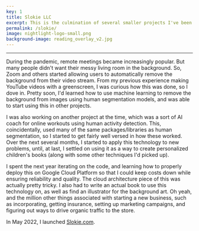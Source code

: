```yaml
---
key: 1
title: Slokie LLC
excerpt: This is the culmination of several smaller projects I've been working on for the past few years. I layer multiple computer vision and machine learning algorithms on top of each other to build personalized children's books.
permalink: /slokie/
image: nightlight-logo-small.png
background-image: reading_overlay_v2.jpg
---
```


<hr />

During the pandemic, remote meetings became increasingly popular. But many people didn't want their messy living room in the background. So, Zoom and others started allowing users to automatically remove the background from their video stream. From my previous experience making YouTube videos with a greenscreen, I was curious how this was done, so I dove in. Pretty soon, I'd learned how to use machine learning to remove the background from images using human segmentation models, and was able to start using this in other projects. 

I was also working on another project at the time, which was a sort of AI coach for online workouts using human activity detection. This, coincidentally, used many of the same packages/libraries as human segmentation, so I started to get fairly well versed in how these worked. Over the next several months, I started to apply this technology to new problems, until, at last, I settled on using it as a way to create personalized children's books (along with some other techniques I'd picked up). 

I spent the next year iterating on the code, and learning how to properly deploy this on Google Cloud Platform so that I could keep costs down while ensuring reliability and quality. The cloud architecture piece of this was actually pretty tricky. I also had to write an actual book to use this technology on, as well as find an illustrator for the background art. Oh yeah, and the million other things associated with starting a new business, such as incorporating, getting insurance, setting up marketing campaigns, and figuring out ways to drive organic traffic to the store. 

In May 2022, I launched [Slokie.com](https://slokie.com).

